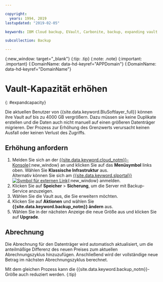 ```yaml
---

copyright:
  years: 1994, 2019
lastupdated: "2019-02-05"

keywords: IBM Cloud backup, EVault, Carbonite, backup, expanding vault

subcollection: Backup

---
```

{:new_window: target="_blank"}
{:tip: .tip}
{:note: .note}
{:important: .important}
{:DomainName: data-hd-keyref="APPDomain"}
{:DomainName: data-hd-keyref="DomainName"}


# Vault-Kapazität erhöhen
{: #expandcapacity}

Die aktuellen Benutzer von {{site.data.keyword.BluSoftlayer_full}} können ihre Vault auf bis zu 4000 GB vergrößern. Dazu müssen sie keine Duplikate erstellen und die Daten auch nicht manuell auf einen größeren Datenträger migrieren. Der Prozess zur Erhöhung des Grenzwerts verursacht keinen Ausfall oder keinen Verlust des Zugriffs.

## Erhöhung anfordern

1. Melden Sie sich an der [{{site.data.keyword.cloud_notm}}-Konsole](https://{DomainName}){:new_window} an und klicken Sie auf das **Menüsymbol** links oben. Wählen Sie **Klassische Infrastruktur** aus. <br/>
   Alternativ können Sie sich am [{{site.data.keyword.slportal}} ![Symbol für externen Link](../../icons/launch-glyph.svg "Symbol für externen Link")](https://control.softlayer.com/){:new_window} anmelden.
2. Klicken Sie auf **Speicher** > **Sicherung**, um die Server mit Backup-Service anzuzeigen.
3. Wählen Sie die Vault aus, die Sie erweitern möchten.
4. Klicken Sie auf **Aktionen** und wählen Sie **{{site.data.keyword.backup_notm}} ändern** aus.
5. Wählen Sie in der nächsten Anzeige die neue Größe aus und klicken Sie auf **Upgrade**.

## Abrechnung

Die Abrechnung für den Datenträger wird automatisch aktualisiert, um die anteilmäßige Differenz des neuen Preises zum aktuellen Abrechnungszyklus hinzuzufügen. Anschließend wird der vollständige neue Betrag im nächsten Abrechnungszyklus berechnet.

Mit dem gleichen Prozess kann die {{site.data.keyword.backup_notm}}-Größe auch reduziert werden.
{:tip}
